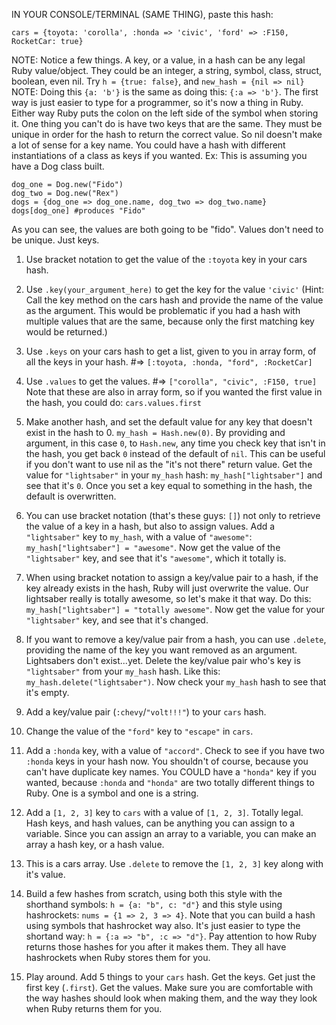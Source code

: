IN YOUR CONSOLE/TERMINAL (SAME THING), paste this hash:

```
cars = {toyota: 'corolla', :honda => 'civic', 'ford' => :F150, RocketCar: true}
```
NOTE: Notice a few things. A key, or a value, in a hash can be any legal Ruby value/object. 
They could be an integer, a string, symbol, class, struct, boolean, even nil.
Try `h = {true: false}`, and `new_hash = {nil => nil}`
NOTE: Doing this `{a: 'b'}` is the same as doing this: `{:a => 'b'}`. The first way 
is just easier to type for a programmer, so it's now a thing in Ruby. Either way 
Ruby puts the colon on the left side of the symbol when storing it.
One thing you can't do is have two keys that are the same. They must be 
unique in order for the hash to return the correct value. So nil doesn't make 
a lot of sense for a key name. You could have a hash with different instantiations 
of a class as keys if you wanted. Ex: This is assuming you have a Dog class built. 
```
dog_one = Dog.new("Fido")
dog_two = Dog.new("Rex")
dogs = {dog_one => dog_one.name, dog_two => dog_two.name}
dogs[dog_one] #produces "Fido"
```
As you can see, the values are both going to be "fido". Values don't need to be unique. Just keys.

1. Use bracket notation to get the value of the `:toyota` key in your cars hash.

2. Use `.key(your_argument_here)` to get the key for the value `'civic'`
   (Hint: Call the key method on the cars hash and provide the name of the 
   value as the argument. This would be problematic if you had a hash with 
   multiple values that are the same, because only the first matching key 
   would be returned.)
   
3. Use `.keys` on your cars hash to get a list, given to you in array form, 
   of all the keys in your hash. #=> `[:toyota, :honda, "ford", :RocketCar]`

4. Use `.values` to get the values. #=> `["corolla", "civic", :F150, true]` Note 
   that these are also in array form, so if you wanted the first value in the 
   hash, you could do: `cars.values.first`
   
5. Make another hash, and set the default value for any key that doesn't exist in the hash 
   to 0. `my_hash = Hash.new(0)`. By providing and argument, in this case `0`, to `Hash.new`, 
   any time you check key that isn't in the hash, you get back `0` instead of the default of 
   `nil`. This can be useful if you don't want to use nil as the "it's not there" return value.
   Get the value for `"lightsaber"` in your `my_hash` hash: `my_hash["lightsaber"]` and see that 
   it's `0`. Once you set a key equal to something in the hash, the default is overwritten. 
   
6. You can use bracket notation (that's these guys: `[]`) not only to retrieve the value of a key in 
   a hash, but also to assign values. Add a `"lightsaber"` key to `my_hash`, with a value of 
   `"awesome"`: `my_hash["lightsaber"] = "awesome"`. Now get the value of the `"lightsaber"` key,
    and see that it's `"awesome"`, which it totally is.
    
7. When using bracket notation to assign a key/value pair to a hash, if the key already exists in the 
   hash, Ruby will just overwrite the value. Our lightsaber really is totally awesome, so let's make 
   it that way. Do this: `my_hash["lightsaber"] = "totally awesome"`. Now get the value for your 
   `"lightsaber"` key, and see that it's changed.
   
8. If you want to remove a key/value pair from a hash, you can use `.delete`, providing the name of the 
   key you want removed as an argument. Lightsabers don't exist...yet. Delete the key/value pair who's key 
   is `"lightsaber"` from your `my_hash` hash. Like this: `my_hash.delete("lightsaber")`. Now check your 
   `my_hash` hash to see that it's empty.
   
9. Add a key/value pair (`:chevy`/`"volt!!!"`) to your `cars` hash.

10. Change the value of the `"ford"` key to `"escape"` in `cars`.

11. Add a `:honda` key, with a value of `"accord"`. Check to see if you have two `:honda` keys in your 
    hash now. You shouldn't of course, because you can't have duplicate key names. You COULD have a `"honda"` 
    key if you wanted, because `:honda` and `"honda"` are two totally different things to Ruby. One is a 
    symbol and one is a string.
    
12. Add a `[1, 2, 3]` key to `cars` with a value of `[1, 2, 3]`. Totally legal. Hash keys, and hash values, 
    can be anything you can assign to a variable. Since you can assign an array to a variable, you can make 
    an array a hash key, or a hash value.
    
13. This is a cars array. Use `.delete` to remove the `[1, 2, 3]` key along with it's value.
 
 
14. Build a few hashes from scratch, using both this style with the shorthand symbols: `h = {a: "b", c: "d"}`
    and this style using hashrockets: `nums = {1 => 2, 3 => 4}`. Note that you can build a hash using 
    symbols that hashrocket way also. It's just easier to type the shortand way: `h = {:a => "b", :c => "d"}`.
    Pay attention to how Ruby returns those hashes for you after it makes them. They all have hashrockets 
    when Ruby stores them for you.
   
15. Play around. Add 5 things to your `cars` hash. Get the keys. Get just the first key (`.first`). Get the 
    values. Make sure you are comfortable with the way hashes should look when making them, and the way they 
    look when Ruby returns them for you.
